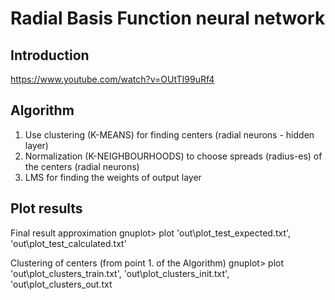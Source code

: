 # Radial Basis Function neural network

## Introduction
https://www.youtube.com/watch?v=OUtTI99uRf4

## Algorithm

1. Use clustering (K-MEANS) for finding centers (radial neurons - hidden layer)
2. Normalization (K-NEIGHBOURHOODS) to choose spreads (radius-es) of the centers (radial neurons)
3. LMS for finding the weights of output layer

## Plot results

Final result approximation
    gnuplot> plot 'out\plot_test_expected.txt', 'out\plot_test_calculated.txt'
    
Clustering of centers (from point 1. of the Algorithm)
    gnuplot> plot 'out\plot_clusters_train.txt', 'out\plot_clusters_init.txt', 'out\plot_clusters_out.txt
